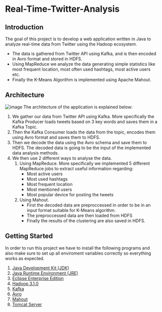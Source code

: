# Real-Time-Twitter-Analysis
## Introduction
The goal of this project is to develop a web application written in Java to analyze real-time data from Twitter using the Hadoop ecosystem.
- The data is gathered from Twitter API using Kafka, and is then encoded in Avro format and stored in HDFS.
- Using MapReduce we analyze the data generating simple statistics like most frequent location, most often used hashtags, most active users etc.
- Finally the K-Means Algorithm is implemented using Apache Mahout. 

## Architecture
![image](https://user-images.githubusercontent.com/17927250/158250190-7cf5da9e-83cf-47f1-8e6e-1ba27148c165.png)
The architecture of the application is explained below:
1. We gather our data from Twitter API using Kafka. More specifically the Kafka Producer loads tweets based on 3 key words and saves them in a Kafka Topic.
2. Then the Kafka Consumer loads the data from the topic, encodes them using Avro format and saves them to HDFS.
3. Then we decode the data using the Avro schema and save them to HDFS. The decoded data is going to be the input of the implemented data analysis methods.
4. We then use 2 different ways to analyse the data. 
    1. Using MapReduce. More specifically we implemented 5 different MapReduce jobs to extract useful information regarding:
        - Most active users
        - Most used hashtags
        - Most frequent location
        - Most mentioned users
        - Most popular device for posting the tweets
    2. Using Mahout.
        - First the decoded data are preproccessed in order to be in an input format suitable for K-Means algorithm.
        - The preproccessed data are then loaded from HDFS 
        - Finally the results of the clustering are also saved in HDFS.

## Getting Started
In order to run this project we have to install the following programs and also make sure to set up all enviroment variables correctly so 
everything works as expected.
1.	[Java Development Kit (JDK)](https://www.filehorse.com/download-java-development-kit-64/55825/)
2.	[Java Runtime Environment (JRE)](https://download.cnet.com/Java-Runtime-Environment-JRE/3000-2213_4-10009607.html)
3.	[Eclipse Enterprise Edition](https://www.eclipse.org/downloads/packages/release/2020-06/r/eclipse-ide-enterprise-java-developers)
4.	[Hadoop 3.1.0](https://archive.apache.org/dist/hadoop/common/hadoop-3.1.0/hadoop-3.1.0.tar.gz)
5.	[Kafka](https://www.apache.org/dyn/closer.cgi?path=/kafka/2.7.0/kafka_2.13-2.7.0.tgz)
6.	[Avro](https://downloads.apache.org/avro/avro-1.10.2/)
7.	[Mahout](https://downloads.apache.org/mahout/0.12.0/)
8.	[Tomcat Server](https://tomcat.apache.org/download-90.cgi)
